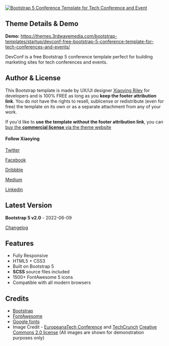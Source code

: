 <a href="https://themes.3rdwavemedia.com/bootstrap-templates/startup/devconf-free-bootstrap-5-conference-template-for-tech-conferences-and-events/" target="_blank"><img src="https://themes.3rdwavemedia.com/wp-content/uploads/2019/07/Bootstrap-Tech-Conference-Template-DevConf-Pormo.png" alt="Bootstrap 5 Conference Template for Tech Conference and Event" /></a>

## Theme Details & Demo

**Demo:** https://themes.3rdwavemedia.com/bootstrap-templates/startup/devconf-free-bootstrap-5-conference-template-for-tech-conferences-and-events/

DevConf is a free Bootstrap 5 conference template perfect for building marketing sites for tech conferences and events. 

## Author & License

This Bootstrap template is made by UX/UI designer [Xiaoying Riley](https://twitter.com/3rdwave_themes) for developers and is 100% FREE as long as you **keep the footer attribution link**. You do not have the rights to resell, sublicense or redistribute (even for free) the template on its own or as a separate attachment from any of your work.

If you'd like to **use the template without the footer attribution link**, you can [buy the **commercial license** via the theme website](https://themes.3rdwavemedia.com/bootstrap-templates/free/devconf-free-bootstrap-5-conference-template-for-tech-conferences-and-events/)

#### Follow Xiaoying

[Twitter](https://twitter.com/3rdwave_themes)

[Facebook](https://www.facebook.com/3rdwavethemes/)

[Dribbble](https://dribbble.com/Xiaoying)

[Medium](https://medium.com/@3rdwave_themes)

[Linkedin](https://uk.linkedin.com/in/xiaoying)


## Latest Version
**Bootstrap 5 v2.0** - 2022-06-09

[Changelog](https://themes.3rdwavemedia.com/bootstrap-templates/startup/devconf-free-bootstrap-5-conference-template-for-tech-conferences-and-events/?target=changelog)


## Features

-  Fully Responsive
-  HTML5 + CSS3
-  Built on Bootstrap 5
-  **SCSS** source files included
-  1500+ FontAwesome 5 icons
-  Compatible with all modern browsers

## Credits
- [Bootstrap](https://getbootstrap.com/)
- [FontAwesome](https://fortawesome.github.io/Font-Awesome/)
- [Google fonts](https://fonts.google.com/)
- Image Credit - [EuropeanaTech Conference](https://www.flickr.com/photos/europeanaimages2/albums/72157669104892268) and [TechCrunch](https://www.flickr.com/photos/techcrunch/) [Creative Commons 2.0 license](https://creativecommons.org/licenses/by/2.0/deed.en) (All images are shown for demonstration purposes only)
